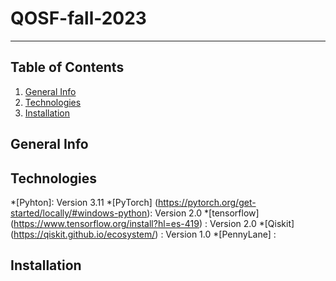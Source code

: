 # QOSF-fall-2023
***

## Table of Contents
1. [General Info](#general-info)
2. [Technologies](#technologies)
3. [Installation](#installation)



## General Info


## Technologies

*[Pyhton]: Version 3.11
*[PyTorch] (https://pytorch.org/get-started/locally/#windows-python): Version 2.0 
*[tensorflow] (https://www.tensorflow.org/install?hl=es-419) : Version 2.0
*[Qiskit] (https://qiskit.github.io/ecosystem/) : Version 1.0
*[PennyLane] : 

## Installation





